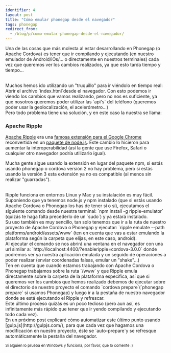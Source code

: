 ```yaml
---
identifier: 4
layout: post
title: "Cómo emular phonegap desde el navegador"
tags: phonegap
redirect_from:
  - /blog/p/como-emular-phonegap-desde-el-navegador/
---
```


Una de las cosas que más molesta al estar desarrollando en Phonegap (o Apache Cordova) es tener que ir compilando y ejecutando (en nuestro emulador de Android/iOs/... o directamente en nuestros terminales) cada vez que queremos ver los cambios realizados, ya que esto tarda tiempo y tiempo...
<!--more-->

<br>
Muchos hemos ido utilizando un "truquillo" para ir viéndolo en tiempo real: Abrir el archivo `index.html`desde el navegador. Con esto podemos ir viendo los cambios que vamos realizando, pero no nos es suficiente, ya que nosotros queremos poder utilizar las `api's` del teléfono (queremos poder usar la geolocalización, el acelerómetro...)

<br>
Pero todo problema tiene una solución, y en este caso la nuestra se llama:

### Apache Ripple
[Apache Ripple](http://ripple.incubator.apache.org/) era una [famosa extensión para el Google Chrome](https://chrome.google.com/webstore/detail/ripple-emulator-beta/geelfhphabnejjhdalkjhgipohgpdnoc) reconvertida en un [paquete de node.js](https://www.npmjs.org/package/ripple-emulator). Este cambio lo hicieron para aumentar la interoperabilidad (así la gente que use Firefox, Safari o cualquier otro navegador podría utilizarlo igual).

Mucha gente sigue usando la extensión en lugar del paquete npm, si estás usando phonegap o cordova versión 2 no hay problema, pero si estás usando la versión 3 esta extensión ya no es compatible (al menos sin realizar "guarradas").

<br>
Ripple funciona en entornos Linux y Mac y su instalación es muy fácil. Suponiendo que ya tenemos node.js y npm instalado (que si estás usando Apache Cordova o Phonegap los has de tener sí o sí), ejecutamos el siguiente comando desde nuestra terminal: `npm install -g ripple-emulator` (quizás te haga falta precederlo de un `sudo`) y ya estará instalado.

<br>
Su uso también es muy sencillo, tan solo tenemos que ir a la ruta de nuestro proyecto de Apache Cordova o Phonegap y ejecutar: `ripple emulate --path platforms/android/assets/www` (ten en cuenta que vas a estar emulando la plataforma según la carpeta que elijas, en este caso, android).

<br>
Al ejecutar el comando se nos abrirá una ventana en el navegador con una url similar a: `http://localhost:4400/?enableripple=cordova-3.0.0` donde podremos ver ya nuestra aplicación emulada y un seguido de operaciones a poder realizar (enviar coordenadas falsas, emular un "shake"...)

<br>
Ten en cuenta que cuando estamos trabajando con Apache Cordova o Phonegap trabajamos sobre la ruta `<Directorio del Proyecto>/www` y que Ripple emula directamente sobre la carpeta de la plataforma específica, así que si queremos ver los cambios que hemos realizado debemos de ejecutar sobre el directorio de nuestro proyecto el comando `cordova prepare`(`phonegap prepare` si usamos Phonegap) y luego ir a la pestaña de nuestro navegador donde se está ejecutando el Ripple y refrescar.

<br>
Este último proceso quizás es un poco tedioso (pero aun así, es infinitamente más rápido que tener que ir yendo compilando y ejecutando todo cada vez).

<br>
En un próximo post explicaré cómo automatizar este último punto usando [gulp.js](http://gulpjs.com/), para que cada vez que hagamos una modificación en nuestro proyecto, éste se `auto-prepare`y se refresque automáticamente la pestaña del navegador.

<small class="right">Si alguien lo prueba en Windows y funciona, por favor, que lo comente :)</small>

